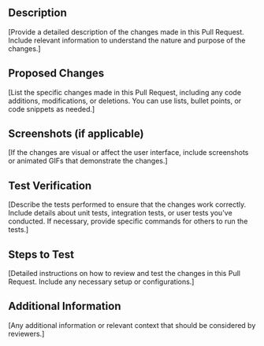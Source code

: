 ## Description

[Provide a detailed description of the changes made in this Pull Request. Include relevant information to understand the nature and purpose of the changes.]

## Proposed Changes

[List the specific changes made in this Pull Request, including any code additions, modifications, or deletions. You can use lists, bullet points, or code snippets as needed.]

## Screenshots (if applicable)

[If the changes are visual or affect the user interface, include screenshots or animated GIFs that demonstrate the changes.]

## Test Verification

[Describe the tests performed to ensure that the changes work correctly. Include details about unit tests, integration tests, or user tests you've conducted. If necessary, provide specific commands for others to run the tests.]

## Steps to Test

[Detailed instructions on how to review and test the changes in this Pull Request. Include any necessary setup or configurations.]

## Additional Information

[Any additional information or relevant context that should be considered by reviewers.]
